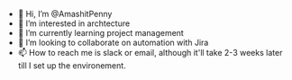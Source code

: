 - 👋 Hi, I’m @AmashitPenny
- 👀 I’m interested in archtecture
- 🌱 I’m currently learning project management
- 💞️ I’m looking to collaborate on automation with Jira
- 📫 How to reach me is slack or email, although it'll take 2-3 weeks later till I set up the environement.

<!---
AmashitPenny/AmashitPenny is a ✨ special ✨ repository because its `README.md` (this file) appears on your GitHub profile.
You can click the Preview link to take a look at your changes.
--->
